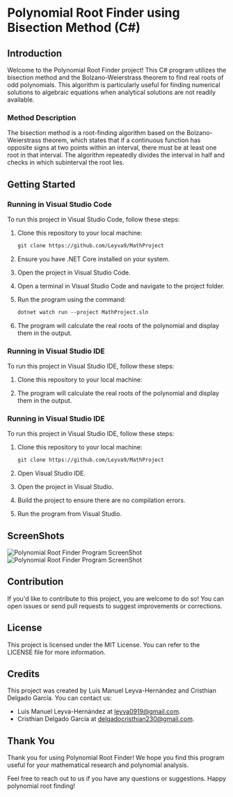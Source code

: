 # Polynomial Root Finder using Bisection Method (C#)

## Introduction

Welcome to the Polynomial Root Finder project! This C# program utilizes the bisection method and the Bolzano-Weierstrass theorem to find real roots of odd polynomials. This algorithm is particularly useful for finding numerical solutions to algebraic equations when analytical solutions are not readily available.

### Method Description

The bisection method is a root-finding algorithm based on the Bolzano-Weierstrass theorem, which states that if a continuous function has opposite signs at two points within an interval, there must be at least one root in that interval. The algorithm repeatedly divides the interval in half and checks in which subinterval the root lies.

## Getting Started

### Running in Visual Studio Code

To run this project in Visual Studio Code, follow these steps:

1. Clone this repository to your local machine:
   ```markdown
   git clone https://github.com/Leyva9/MathProject

3. Ensure you have .NET Core installed on your system.

4. Open the project in Visual Studio Code.

5. Open a terminal in Visual Studio Code and navigate to the project folder.

6. Run the program using the command:
   ```markdown
   dotnet watch run --project MathProject.sln

7. The program will calculate the real roots of the polynomial and display them in the output.

### Running in Visual Studio IDE

To run this project in Visual Studio IDE, follow these steps:

1. Clone this repository to your local machine:

6. The program will calculate the real roots of the polynomial and display them in the output.

### Running in Visual Studio IDE

To run this project in Visual Studio IDE, follow these steps:

1. Clone this repository to your local machine:
   
   ```markdown
   git clone https://github.com/Leyva9/MathProject

2. Open Visual Studio IDE.

3. Open the project in Visual Studio.

4. Build the project to ensure there are no compilation errors.

5. Run the program from Visual Studio.

## ScreenShots
![Polynomial Root Finder Program ScreenShot](https://github.com/Leyva9/MathProject/blob/main/screenshots/mathproject.jpeg)
![Polynomial Root Finder Program ScreenShot](https://github.com/Leyva9/MathProject/blob/main/screenshots/mathprojectpow.jpeg)

## Contribution

If you'd like to contribute to this project, you are welcome to do so! You can open issues or send pull requests to suggest improvements or corrections.

## License

This project is licensed under the MIT License. You can refer to the LICENSE file for more information.

## Credits

This project was created by Luis Manuel Leyva-Hernández and Cristhian Delgado García. You can contact us:

- Luis Manuel Leyva-Hernández at [leyva0919@gmail.com](mailto:leyva0919@gmail.com).
- Cristhian Delgado García at [delgadocristhian230@gmail.com](mailto:delgadocristhian230@gmail.com).

## Thank You

Thank you for using Polynomial Root Finder! We hope you find this program useful for your mathematical research and polynomial analysis.

Feel free to reach out to us if you have any questions or suggestions. Happy polynomial root finding!



